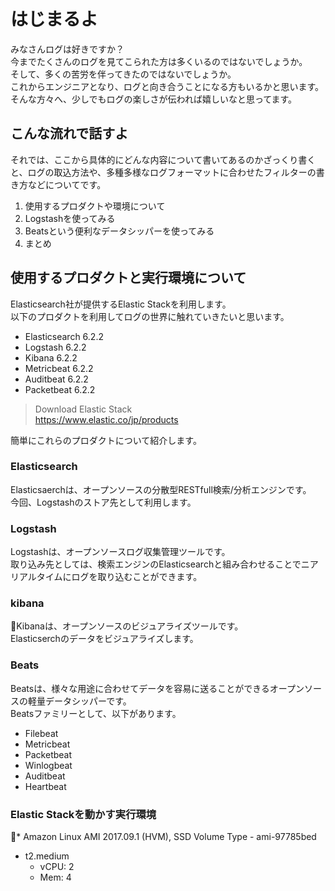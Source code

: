 # はじまるよ

みなさんログは好きですか？  
今までたくさんのログを見てこられた方は多くいるのではないでしょうか。  
そして、多くの苦労を伴ってきたのではないでしょうか。  
これからエンジニアとなり、ログと向き合うことになる方もいるかと思います。  
そんな方々へ、少しでもログの楽しさが伝われば嬉しいなと思ってます。  

## こんな流れで話すよ

それでは、ここから具体的にどんな内容について書いてあるのかざっくり書くと、ログの取込方法や、多種多様なログフォーマットに合わせたフィルターの書き方などについてです。

1. 使用するプロダクトや環境について
3. Logstashを使ってみる
3. Beatsという便利なデータシッパーを使ってみる
4. まとめ

## 使用するプロダクトと実行環境について

Elasticsearch社が提供するElastic Stackを利用します。  
以下のプロダクトを利用してログの世界に触れていきたいと思います。

* Elasticsearch 6.2.2
* Logstash 6.2.2
* Kibana 6.2.2
* Metricbeat 6.2.2
* Auditbeat 6.2.2
* Packetbeat 6.2.2

> Download Elastic Stack  
> https://www.elastic.co/jp/products

簡単にこれらのプロダクトについて紹介します。

### Elasticsearch

Elasticsaerchは、オープンソースの分散型RESTfull検索/分析エンジンです。  
今回、Logstashのストア先として利用します。

### Logstash

Logstashは、オープンソースログ収集管理ツールです。  
取り込み先としては、検索エンジンのElasticsearchと組み合わせることでニアリアルタイムにログを取り込むことができます。

### kibana

Kibanaは、オープンソースのビジュアライズツールです。  
Elasticserchのデータをビジュアライズします。

### Beats

Beatsは、様々な用途に合わせてデータを容易に送ることができるオープンソースの軽量データシッパーです。  
Beatsファミリーとして、以下があります。

* Filebeat
* Metricbeat
* Packetbeat
* Winlogbeat
* Auditbeat
* Heartbeat

### Elastic Stackを動かす実行環境

* Amazon Linux AMI 2017.09.1 (HVM), SSD Volume Type - ami-97785bed
* t2.medium
  - vCPU: 2
  - Mem: 4





